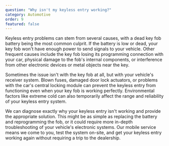 ```yaml
---
question: "Why isn't my keyless entry working?"
category: Automotive
order: 9
featured: false
---
```


Keyless entry problems can stem from several causes, with a dead key fob battery being the most common culprit. If the battery is low or dead, your key fob won't have enough power to send signals to your vehicle. Other frequent causes include the key fob losing its programming connection with your car, physical damage to the fob's internal components, or interference from other electronic devices or metal objects near the key.

Sometimes the issue isn't with the key fob at all, but with your vehicle's receiver system. Blown fuses, damaged door lock actuators, or problems with the car's central locking module can prevent the keyless entry from functioning even when your key fob is working perfectly. Environmental factors like extreme cold can also temporarily affect the range and reliability of your keyless entry system.

We can diagnose exactly why your keyless entry isn't working and provide the appropriate solution. This might be as simple as replacing the battery and reprogramming the fob, or it could require more in-depth troubleshooting of your vehicle's electronic systems. Our mobile service means we come to you, test the system on-site, and get your keyless entry working again without requiring a trip to the dealership.
